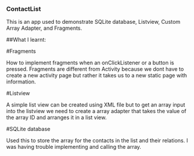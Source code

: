 ### ContactList

This is an app used to demonstrate SQLite database, Listview, Custom Array Adapter, and Fragments.

##What I learnt:

#Fragments

How to implement fragments when an onClickListener or a button is pressed. 
Fragments are different from Activity because we dont have to create a new activity page but rather it takes us to a new static page
with information.

#Listview

A simple list view can be created using XML file but to get an array input into the listview we need to create a array adapter that
takes the value of the array ID and arranges it in a list view. 

#SQLite database

Used this to store the array for the contacts in the list and their relations. I was having trouble implementing and calling the array.
